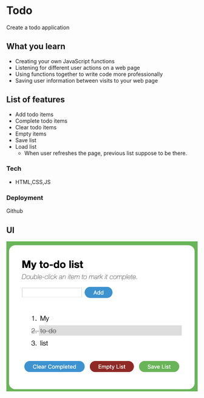 # Todo

Create a todo application

## What you learn
* Creating your own JavaScript functions
* Listening for different user actions on a web page
* Using functions together to write code more professionally
* Saving user information between visits to your web page

## List of features

* Add todo items
* Complete todo items
* Clear todo items
* Empty items
* Save list
* Load list
    * When user refreshes the page, previous list suppose to be there.

### Tech

* HTML,CSS,JS

### Deployment

Github 

## UI

[![UI](todo.png)]()
